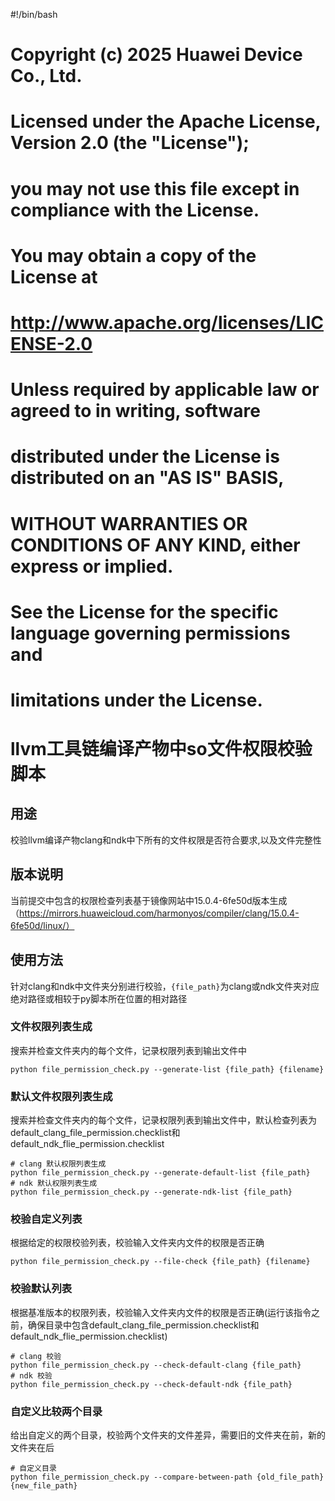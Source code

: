 #!/bin/bash
# Copyright (c) 2025 Huawei Device Co., Ltd.
# Licensed under the Apache License, Version 2.0 (the "License");
# you may not use this file except in compliance with the License.
# You may obtain a copy of the License at
#
#     http://www.apache.org/licenses/LICENSE-2.0
#
# Unless required by applicable law or agreed to in writing, software
# distributed under the License is distributed on an "AS IS" BASIS,
# WITHOUT WARRANTIES OR CONDITIONS OF ANY KIND, either express or implied.
# See the License for the specific language governing permissions and
# limitations under the License.

# llvm工具链编译产物中so文件权限校验脚本
## 用途
校验llvm编译产物clang和ndk中下所有的文件权限是否符合要求,以及文件完整性
## 版本说明
当前提交中包含的权限检查列表基于镜像网站中15.0.4-6fe50d版本生成（https://mirrors.huaweicloud.com/harmonyos/compiler/clang/15.0.4-6fe50d/linux/）
## 使用方法
针对clang和ndk中文件夹分别进行校验，`{file_path}`为clang或ndk文件夹对应绝对路径或相较于py脚本所在位置的相对路径
### 文件权限列表生成
搜索并检查文件夹内的每个文件，记录权限列表到输出文件中
```shell
python file_permission_check.py --generate-list {file_path} {filename}
```
### 默认文件权限列表生成
搜索并检查文件夹内的每个文件，记录权限列表到输出文件中，默认检查列表为default_clang_file_permission.checklist和default_ndk_flie_permission.checklist
```shell
# clang 默认权限列表生成
python file_permission_check.py --generate-default-list {file_path}
# ndk 默认权限列表生成
python file_permission_check.py --generate-ndk-list {file_path}
```
### 校验自定义列表
根据给定的权限校验列表，校验输入文件夹内文件的权限是否正确
```shell
python file_permission_check.py --file-check {file_path} {filename}
```
### 校验默认列表
根据基准版本的权限列表，校验输入文件夹内文件的权限是否正确(运行该指令之前，确保目录中包含default_clang_file_permission.checklist和default_ndk_flie_permission.checklist)
```shell
# clang 校验
python file_permission_check.py --check-default-clang {file_path}
# ndk 校验
python file_permission_check.py --check-default-ndk {file_path}
```

### 自定义比较两个目录
给出自定义的两个目录，校验两个文件夹的文件差异，需要旧的文件夹在前，新的文件夹在后
```shell
# 自定义目录
python file_permission_check.py --compare-between-path {old_file_path} {new_file_path}
```
